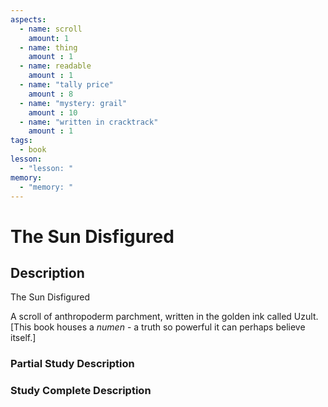 ```yaml
---
aspects: 
  - name: scroll
    amount: 1
  - name: thing
    amount : 1
  - name: readable
    amount : 1
  - name: "tally price"
    amount : 8
  - name: "mystery: grail"
    amount : 10
  - name: "written in cracktrack"
    amount : 1
tags:
  - book
lesson:
  - "lesson: "
memory:
  - "memory: "
---
```


# The Sun Disfigured

## Description
The Sun Disfigured

A scroll of anthropoderm parchment, written in the golden ink called Uzult. [This book houses a <i>numen</i> - a truth so powerful it can perhaps believe itself.]
### Partial Study Description

### Study Complete Description
